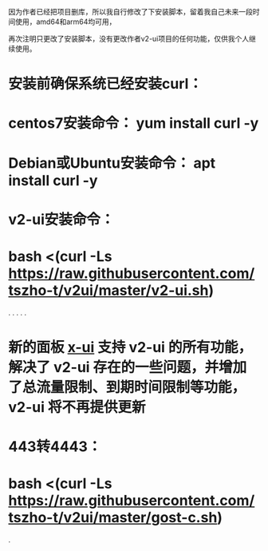 因为作者已经把项目删库，所以我自行修改了下安装脚本，留着我自己未来一段时间使用，amd64和arm64均可用，

再次注明只更改了安装脚本，没有更改作者v2-ui项目的任何功能，仅供我个人继续使用。



安装前确保系统已经安装curl：
================================
centos7安装命令：
yum install curl -y
================================
Debian或Ubuntu安装命令：
apt install curl -y
================================




v2-ui安装命令：
===============================================================================================
**bash <(curl -Ls https://raw.githubusercontent.com/tszho-t/v2ui/master/v2-ui.sh)**
===============================================================================================
.
.
.
.
.
# 新的面板 [x-ui](https://github.com/sprov065/x-ui) 支持 v2-ui 的所有功能，解决了 v2-ui 存在的一些问题，并增加了总流量限制、到期时间限制等功能，v2-ui 将不再提供更新


443转4443：
===============================================================================================
**bash <(curl -Ls https://raw.githubusercontent.com/tszho-t/v2ui/master/gost-c.sh)**
===============================================================================================
.
